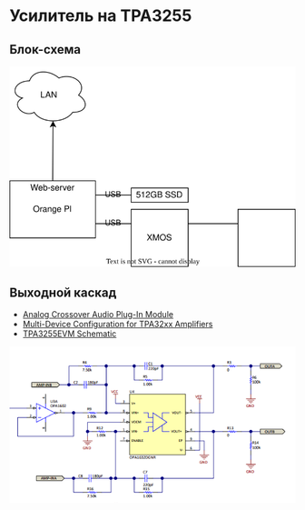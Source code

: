 # Усилитель на TPA3255

## Блок-схема

![](block-schema.svg)

## Выходной каскад

* [Analog Crossover Audio Plug-In Module](slau742.pdf)  
* [Multi-Device Configuration for TPA32xx Amplifiers](slaa787.pdf)  
* [TPA3255EVM Schematic](slar129a.pdf)




![](out1.png)
